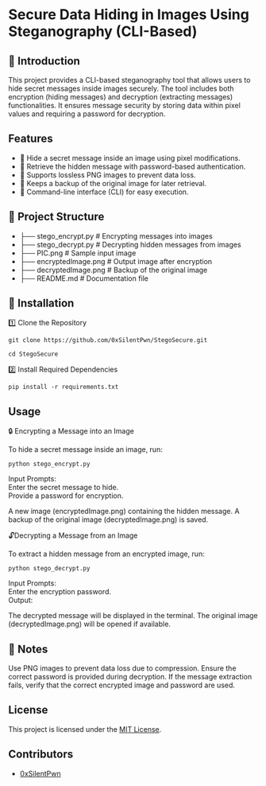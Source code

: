 # Secure Data Hiding in Images Using Steganography (CLI-Based)

## 🔐 Introduction
This project provides a CLI-based steganography tool that allows users to hide secret messages inside images securely. 
The tool includes both encryption (hiding messages) and decryption (extracting messages) functionalities. 
It ensures message security by storing data within pixel values and requiring a password for decryption.

## Features
- 🔹 Hide a secret message inside an image using pixel modifications.
- 🔹 Retrieve the hidden message with password-based authentication.
- 🔹 Supports lossless PNG images to prevent data loss.
- 🔹 Keeps a backup of the original image for later retrieval.
- 🔹 Command-line interface (CLI) for easy execution.

## 📂 Project Structure

- ├── stego_encrypt.py      # Encrypting messages into images
- ├── stego_decrypt.py      # Decrypting hidden messages from images
- ├── PIC.png               # Sample input image
- ├── encryptedImage.png    # Output image after encryption
- ├── decryptedImage.png    # Backup of the original image
- ├── README.md             # Documentation file

## 📌 Installation
1️⃣ Clone the Repository

`git clone https://github.com/0xSilentPwn/StegoSecure.git`

`cd StegoSecure`

2️⃣ Install Required Dependencies

`pip install -r requirements.txt`

## Usage
🔒 Encrypting a Message into an Image  

To hide a secret message inside an image, run:  

`python stego_encrypt.py`  

Input Prompts:  
Enter the secret message to hide.  
Provide a password for encryption.

A new image (encryptedImage.png) containing the hidden message.
A backup of the original image (decryptedImage.png) is saved.

🔓Decrypting a Message from an Image

To extract a hidden message from an encrypted image, run:

`python stego_decrypt.py`

Input Prompts:  
Enter the encryption password.  
Output:

The decrypted message will be displayed in the terminal.
The original image (decryptedImage.png) will be opened if available.

## 📜 Notes
Use PNG images to prevent data loss due to compression.
Ensure the correct password is provided during decryption.
If the message extraction fails, verify that the correct encrypted image and password are used.

## License
This project is licensed under the [MIT License](LICENSE).

## Contributors
- [0xSilentPwn](https://github.com/0xSilentPwn)
